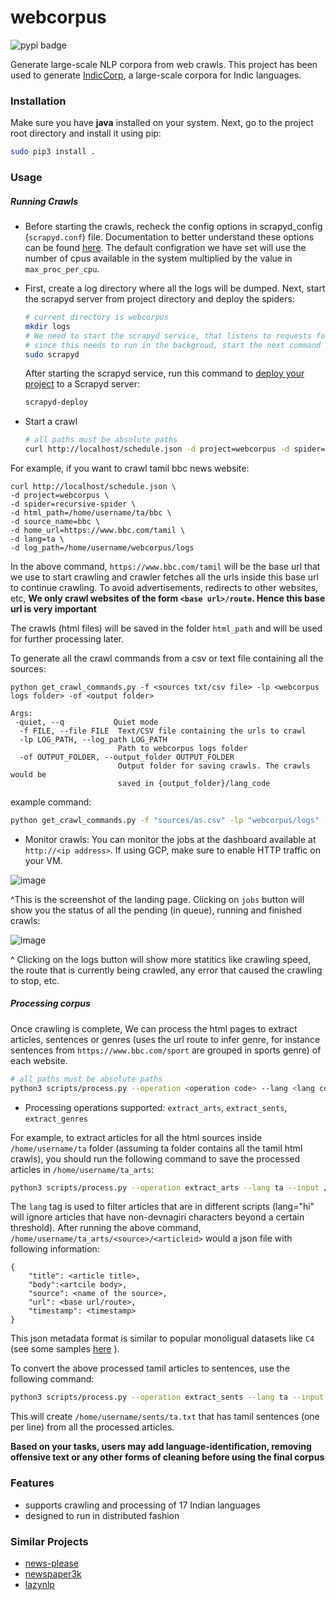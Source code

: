 # webcorpus

![pypi badge](https://badge.fury.io/py/webcorpus.svg)

Generate large-scale NLP corpora from web crawls. This project has been used to generate [IndicCorp](https://indicnlp.ai4bharat.org/corpora/), a large-scale corpora for Indic languages.


### Installation

Make sure you have **java** installed on your system. Next, go to the project root directory and install it using pip:

```bash
sudo pip3 install .
```

### Usage

##### Running Crawls
* Before starting the crawls, recheck the config options in scrapyd_config (`scrapyd.conf`) file. Documentation to better understand these options can be found [here](https://scrapyd.readthedocs.io/en/stable/config.html).
The default configration we have set will use the number of cpus available in the system multiplied by the value in `max_proc_per_cpu`.

* First, create a log directory where all the logs will be dumped. Next, start the scrapyd server from project directory and deploy the spiders:

  ```bash
  # current directory is webcorpus
  mkdir logs
  # We need to start the scrapyd service, that listens to requests for spiders to run and spawns a process for each one.
  # since this needs to run in the backgroud, start the next command in a screen or tmux session
  sudo scrapyd
  ```
  After starting the scrapyd service, run this command to [deploy your project](https://github.com/scrapy/scrapyd-client#scrapyd-deploy) to a Scrapyd server:
  ```bash
  scrapyd-deploy
  ```

* Start a crawl

  ```bash
  # all paths must be absolute paths
  curl http://localhost/schedule.json -d project=webcorpus -d spider=recursive-spider -d html_path=<html_path> -d source_name=<source_name> -d home_url=<home_url> -d lang=<iso code> -d log_path=<path_to_webcorpus>/logs
  
  ```
For example, if you want to crawl tamil bbc news website:
```
curl http://localhost/schedule.json \
-d project=webcorpus \
-d spider=recursive-spider \
-d html_path=/home/username/ta/bbc \
-d source_name=bbc \
-d home_url=https://www.bbc.com/tamil \
-d lang=ta \
-d log_path=/home/username/webcorpus/logs
```
In the above command, `https://www.bbc.com/tamil` will be the base url that we use to start crawling and crawler fetches all the urls inside this base url to continue crawling. To avoid advertisements, redirects to other websites, etc, **We only crawl websites of the form `<base url>/route`. Hence this base url is very important**

The crawls (html files) will be saved in the folder `html_path` and will be used for further processing later.

To generate all the crawl commands from a csv or text file containing all the sources:
```
python get_crawl_commands.py -f <sources txt/csv file> -lp <webcorpus logs folder> -of <output folder>

Args:
 -quiet, --q           Quiet mode
  -f FILE, --file FILE  Text/CSV file containing the urls to crawl
  -lp LOG_PATH, --log_path LOG_PATH
                        Path to webcorpus logs folder
  -of OUTPUT_FOLDER, --output_folder OUTPUT_FOLDER
                        Output folder for saving crawls. The crawls would be
                        saved in {output_folder}/lang_code
```

example command:
```bash
python get_crawl_commands.py -f "sources/as.csv" -lp "webcorpus/logs" -of "crawling_outputs"
```


* Monitor crawls: You can monitor the jobs at the dashboard available at `http://<ip address>`. If using GCP, make sure to enable HTTP traffic on your VM. 


![image](https://user-images.githubusercontent.com/9641196/142577587-a92a1426-5d87-499d-8618-a1f47c0dbcfd.png)

^This is the screenshot of the landing page. Clicking on `jobs` button will show you the status of all the pending (in queue), running and finished crawls:


![image](https://user-images.githubusercontent.com/9641196/142577798-d4c02dd7-1931-45a4-beeb-db29572a9979.png)

^ Clicking on the logs button will show more statitics like crawling speed, the route that is currently being crawled, any error that caused the crawling to stop, etc.



##### Processing corpus

Once crawling is complete, We can process the html pages to extract articles, sentences or genres (uses the url route to infer genre, for instance sentences from `https://www.bbc.com/sport` are grouped in sports genre) of each website.


  ```bash
  # all paths must be absolute paths
  python3 scripts/process.py --operation <operation code> --lang <lang code> --input <input path> --output <output path>
  ```
* Processing operations supported: `extract_arts`, `extract_sents`, `extract_genres`

For example, to extract articles for all the html sources inside `/home/username/ta` folder (assuming ta folder contains all the tamil html crawls), you should run the following command to save the processed articles in `/home/username/ta_arts`:
```bash
python3 scripts/process.py --operation extract_arts --lang ta --input /home/username/ta --output /home/username/ta_arts
```
The `lang` tag is used to filter articles that are in different scripts (lang="hi" will ignore articles that have non-devnagiri characters beyond a certain threshold).
After running the above command, `/home/username/ta_arts/<source>/<articleid>` would a json file with following information:
```
{
    "title": <article title>,
    "body":<artcile body>,
    "source": <name of the source>,
    "url": <base url/route>,
    "timestamp": <timestamp>
}
```
This json metadata format is similar to popular monoligual datasets like `C4` (see some samples [here](https://huggingface.co/datasets/allenai/c4/tree/main/realnewslike) ).

To convert the above processed tamil articles to sentences, use the following command:
```bash
python3 scripts/process.py --operation extract_sents --lang ta --input /home/username/ta_arts --output /home/username/sents/ta.txt
```
This will create `/home/username/sents/ta.txt` that has tamil sentences (one per line) from all the processed articles.

**Based on your tasks, users may add language-identification, removing offensive text or any other forms of cleaning before using the final corpus**

### Features

* supports crawling and processing of 17 Indian languages
* designed to run in distributed fashion




### Similar Projects

* [news-please](https://github.com/fhamborg/news-please)
* [newspaper3k](https://github.com/codelucas/newspaper)
* [lazynlp](https://github.com/chiphuyen/lazynlp)



